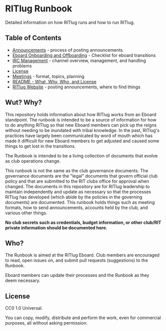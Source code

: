 # RITlug Runbook
Detailed information on how RITlug runs and how to run RITlug.

Table of Contents
----------
* [Announcements](announcements.md) - process of posting announcements
* [Eboard Onboarding and Offboarding](eboard-onboarding-offboarding.md) -
Checklist for eboard transitions
* [IRC Management](irc-channel.md) - channel overview, management, and handling
problems
* [License](LICENSE)
* [Meetings](meetings.md) - format, topics, planning
* [README - What, Why, Who, and License](README.md)
* [RITlug Website](the-website.md) - posting announcements, where to find things

Wut? Why?
----------
This repository holds information about how RITlug works from an Eboard standpoint. The runbook is intended to be a source of information for how to do anything RITlug so that new Eboard members can pick up the reigns without needing to be inundated with tribal knowledge. In the past, RITlug's practices have largely been communicated by word of mouth which has made it difficult for new Eboard members to get adjusted and caused some things to get lost in the transitions.

The Runbook is intended to be a living collection of documents that evolve as club operations change.

This runbook is not the same as the club governance documents. The governance documents are the "legal" documents that govern official club policy and that are submitted to the RIT clubs office for approval when changed. The documents in this repository are for RITlug leadership to maintain independently and update as necessary so that the processes RITlug has developed (which abide by the policies in the governing documents) are documented. This runbook holds things such as meeting formats, how to send announcements, accounts held by the club, and various other things.

**No club secrets such as credentials, budget information, or other club/RIT private information should be documented here.**

Who?
----------
The Runbook is aimed at the RITlug Eboard. Club members are encouraged to read, open issues on, and submit pull requests (suggestions) to the Runbook.

Eboard members can update their processes and the Runbook as they deem necessary.

License
----------
CC0 1.0 Universal. 

You can copy, modify, distribute and perform the work, even for commercial purposes, all without asking permission.
